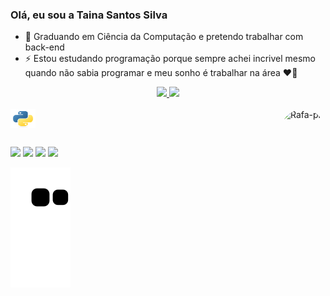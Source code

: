 ### Olá, eu sou a Taina Santos Silva

- 🌱 Graduando em Ciência da Computação e pretendo trabalhar com back-end
- ⚡ Estou estudando programação porque sempre achei incrivel mesmo quando não sabia programar e meu sonho é trabalhar na área ❤🤞

<div align="center">
  <a href="https://github.com/Tainassilva">
  <img height="180em" src="https://github-readme-stats.vercel.app/api?username=Tainassilva&show_icons=true&theme=radical&include_all_commits=true&count_private=true"/>
  <img height="110em" src="https://github-readme-stats.vercel.app/api/top-langs/?username=Tainassilva&layout=compact&langs_count=7&theme=radical"/>
</div>
  
  <div style="display: inline_block"><br>
  <img align="center" alt="taina-Python" height="30" width="40" src="https://raw.githubusercontent.com/devicons/devicon/master/icons/python/python-original.svg">
  <img align="right" alt="Rafa-pic" height="150" style="border-radius:50px;" src="https://i.picasion.com/pic91/e186d403c1fcf66fa3bb572e6b8bfd24.gif">
</div>
  
  ##
  
<div>
    <a href="https://www.youtube.com/channel/UCZZ_ZRdrBWb66m-hzRXmbyA" target="_blank"><img src="https://img.shields.io/badge/YouTube-FF0000?style=for-the-badge&logo=youtube&logoColor=white" target="_blank"></a>
  <a href="https://www.instagram.com/tatasilva2511" target="_blank"><img src="https://img.shields.io/badge/-Instagram-%23E4405F?style=for-the-badge&logo=instagram&logoColor=white" target="_blank"></a>
  <a href = "tainassilva25111996@gmail.com"><img src="https://img.shields.io/badge/-Gmail-%23333?style=for-the-badge&logo=gmail&logoColor=red" target="_blank"></a>
  <a href="https://www.linkedin.com/in/taina-silva-4b7653182" target="_blank"><img src="https://img.shields.io/badge/-LinkedIn-%230077B5?style=for-the-badge&logo=linkedin&logoColor=white" target="_blank"></a> 
</div>
  
   ![Snake animation](https://github.com/rafaballerini/rafaballerini/blob/output/github-contribution-grid-snake.svg)
